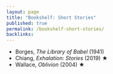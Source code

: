 ```yaml
---
layout: page
title: "Bookshelf: Short Stories"
published: true
permalink: /bookshelf-short-stories/
backlinks: 
---
```


* Borges, *The Library of Babel* (1941)
* Chiang, *Exhalation: Stories* (2019) ★
* Wallace, *Oblivion* (2004) ★
